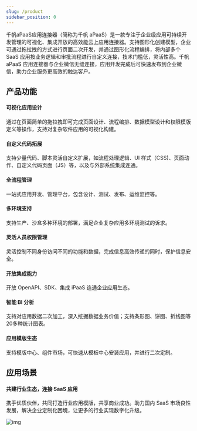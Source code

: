 ```yaml
---
slug: /product
sidebar_position: 0
---
```


千帆aPaaS应用连接器（简称为千帆 aPaaS）是一款专注于企业级应用可持续开发管理的可视化、集成开放的高效能云上应用连接器。支持图形化创建模型，企业可通过拖拉拽的方式进行页面二次开发，并通过图形化流程编排，将内部多个 SaaS 应用按业务逻辑和审批流程进行自定义连接，技术门槛低，灵活性高。千帆 aPaaS 应用连接器与企业微信无缝连接，应用开发完成后可快速发布到企业微信，助力企业服务更高效的触达客户。


## 产品功能

#### 可视化应用设计

通过在页面简单的拖拉拽即可完成页面设计、流程编排、数据模型设计和权限模版定义等操作，支持对复杂软件应用的可视化构建。

#### 自定义代码拓展
支持少量代码、脚本灵活自定义扩展，如流程处理逻辑、UI 样式（CSS)、页面动作、自定义代码页面（JS）等，以及与外部系统集成连通。

#### 全流程管理
一站式应用开发、管理平台，包含设计、测试、发布、运维监控等。

#### 多环境支持
支持生产、沙盒多种环境的部署，满足企业复杂应用多环境测试的诉求。

#### 灵活人员权限管理
灵活控制不同身份访问不同的功能和数据，完成信息高效传递的同时，保护信息安全。

#### 开放集成能力
开放 OpenAPI、SDK、集成 iPaaS 连通企业应用生态。

#### 智能 BI 分析
支持对应用数据二次加工，深入挖掘数据业务价值；支持条形图、饼图、折线图等20多种统计图表。

#### 应用模版生态
支持模版中心、组件市场，可快速从模板中心安装应用，并进行二次定制。



## 应用场景
#### 共建行业生态，连接 SaaS 应用
携手优质伙伴，共同打造行业应用模版，共享商业成功。助力国内 SaaS 市场良性发展，解决企业定制化困境，让更多的行业实现数字化升级。


![img](https://main.qcloudimg.com/raw/90a95797ec024f78919c43d0c3811171.svg)
